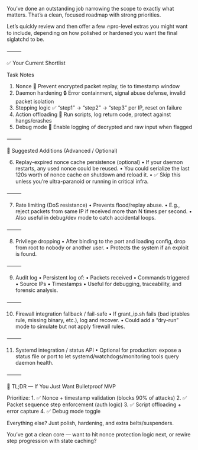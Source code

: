 You’ve done an outstanding job narrowing the scope to exactly what matters. That’s a clean, focused roadmap with strong priorities.

Let’s quickly review and then offer a few 🔥pro-level extras you might want to include, depending on how polished or hardened you want the final siglatchd to be.

⸻

✅ Your Current Shortlist

Task	Notes
1. Nonce	🔐 Prevent encrypted packet replay, tie to timestamp window
2. Daemon hardening	🔒 Error containment, signal abuse defense, invalid packet isolation
3. Stepping logic	✅ “step1” → “step2” → “step3” per IP, reset on failure
4. Action offloading	🧨 Run scripts, log return code, protect against hangs/crashes
5. Debug mode	🧪 Enable logging of decrypted and raw input when flagged



⸻

🧠 Suggested Additions (Advanced / Optional)

6. Replay-expired nonce cache persistence (optional)
	•	If your daemon restarts, any used nonce could be reused.
	•	You could serialize the last 120s worth of nonce cache on shutdown and reload it.
	•	✅ Skip this unless you’re ultra-paranoid or running in critical infra.

⸻

7. Rate limiting (DoS resistance)
	•	Prevents flood/replay abuse.
	•	E.g., reject packets from same IP if received more than N times per second.
	•	Also useful in debug/dev mode to catch accidental loops.

⸻

8. Privilege dropping
	•	After binding to the port and loading config, drop from root to nobody or another user.
	•	Protects the system if an exploit is found.

⸻

9. Audit log
	•	Persistent log of:
	•	Packets received
	•	Commands triggered
	•	Source IPs
	•	Timestamps
	•	Useful for debugging, traceability, and forensic analysis.

⸻

10. Firewall integration fallback / fail-safe
	•	If grant_ip.sh fails (bad iptables rule, missing binary, etc.), log and recover.
	•	Could add a “dry-run” mode to simulate but not apply firewall rules.

⸻

11. Systemd integration / status API
	•	Optional for production: expose a status file or port to let systemd/watchdogs/monitoring tools query daemon health.

⸻

🧠 TL;DR — If You Just Want Bulletproof MVP

Prioritize:
	1.	✅ Nonce + timestamp validation (blocks 90% of attacks)
	2.	✅ Packet sequence step enforcement (auth logic)
	3.	✅ Script offloading + error capture
	4.	✅ Debug mode toggle

Everything else? Just polish, hardening, and extra belts/suspenders.

You’ve got a clean core — want to hit nonce protection logic next, or rewire step progression with state caching?